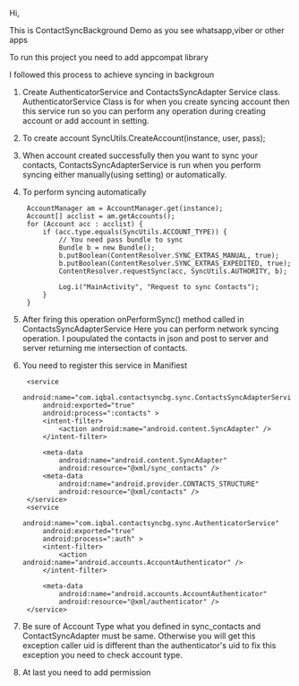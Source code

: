 Hi,

This is ContactSyncBackground Demo as you see whatsapp,viber or other apps

To run this project you need to add appcompat library

I followed this process to achieve syncing in backgroun

1. Create AuthenticatorService and ContactsSyncAdapter Service class.
	AuthenticatorService Class is for when you create syncing account then this service run 
	so you can perform any operation during creating account or add account in setting.

2. To create account 
	SyncUtils.CreateAccount(instance, user, pass);
	
3. When account created successfully then you want to sync your contacts, ContactsSyncAdapterService
	is run when you perform syncing either manually(using setting) or automatically.

4. To perform syncing automatically 
		
		AccountManager am = AccountManager.get(instance);
		Account[] acclist = am.getAccounts();
		for (Account acc : acclist) {
			if (acc.type.equals(SyncUtils.ACCOUNT_TYPE)) {
				// You need pass bundle to sync
				Bundle b = new Bundle();
				b.putBoolean(ContentResolver.SYNC_EXTRAS_MANUAL, true);
				b.putBoolean(ContentResolver.SYNC_EXTRAS_EXPEDITED, true);
				ContentResolver.requestSync(acc, SyncUtils.AUTHORITY, b);

				Log.i("MainActivity", "Request to sync Contacts");
			}
		}
		
5. After firing this operation onPerformSync() method called in ContactsSyncAdapterService 
   Here you can perform network syncing operation. I poupulated the contacts in json and post to server
   and server returning me intersection of contacts.
   
6. You need to register this service in Manifiest 

        <service
            android:name="com.iqbal.contactsyncbg.sync.ContactsSyncAdapterService"
            android:exported="true"
            android:process=":contacts" >
            <intent-filter>
                <action android:name="android.content.SyncAdapter" />
            </intent-filter>

            <meta-data
                android:name="android.content.SyncAdapter"
                android:resource="@xml/sync_contacts" />
            <meta-data
                android:name="android.provider.CONTACTS_STRUCTURE"
                android:resource="@xml/contacts" />
        </service>
        <service
            android:name="com.iqbal.contactsyncbg.sync.AuthenticatorService"
            android:exported="true"
            android:process=":auth" >
            <intent-filter>
                <action android:name="android.accounts.AccountAuthenticator" />
            </intent-filter>

            <meta-data
                android:name="android.accounts.AccountAuthenticator"
                android:resource="@xml/authenticator" />
        </service>
      
 7. Be sure of Account Type what you defined in sync_contacts and ContactSyncAdapter must be same.
 	Otherwise you will get this exception caller uid is different than the authenticator's uid to fix
 	this exception you need to check account type.
        
 8. At last you need to add permission
 
    <uses-permission android:name="android.permission.READ_CONTACTS" />
    <uses-permission android:name="android.permission.WRITE_CONTACTS" />
    <uses-permission android:name="android.permission.GET_ACCOUNTS" />
    <uses-permission android:name="android.permission.MANAGE_ACCOUNTS" />
    <uses-permission android:name="android.permission.AUTHENTICATE_ACCOUNTS" />
    <uses-permission android:name="android.permission.READ_SYNC_SETTINGS" />
    <uses-permission android:name="android.permission.WRITE_SYNC_SETTINGS" />
    
    

